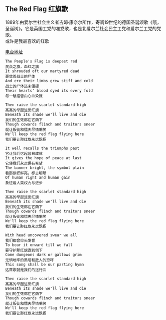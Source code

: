 ## The Red Flag 红旗歌
1889年由爱尔兰社会主义者吉姆·康奈尔所作，寄调19世纪的德国圣诞颂歌《哦，圣诞树》。它是英国工党的准党歌，也是北爱尔兰社会民主工党和爱尔兰工党的党歌。<br>
或许是我最喜欢的红歌

[电台地址](http://music.163.com/dj?id=1369338089&userid=328877362)

    The People's Flag is deepest red
    民众之旗，血红之旗
    It shrouded oft our martyred dead
    裹敛着战士的尸体
    And ere their limbs grew stiff and cold
    战士的尸体还未僵硬
    Their hearts' blood dyed its every fold
    每一皱褶皆由心血染就

    Then raise the scarlet standard high
    高高的举起这面红旗
    Beneath its shade we'll live and die
    我们的生死都在它荫下
    Though cowards flinch and traitors sneer
    就让叛徒和懦夫尽情嘲笑
    We'll keep the red flag flying here
    我们要让那红旗永远飘扬

    It well recalls the triumphs past
    它让我们忆起昔日成就
    It gives the hope of peace at last
    它使我们永远保有希望
    The banner bright, the symbol plain
    看那旗帜鲜亮，标志明晰
    Of human right and human gain
    象征着人类权力与进步

    Then raise the scarlet standard high
    高高的举起这面红旗
    Beneath its shade we'll live and die
    我们的生死都在它荫下
    Though cowards flinch and traitors sneer
    就让叛徒和懦夫尽情嘲笑
    We'll keep the red flag flying here
    我们要让那红旗永远飘扬

    With head uncovered swear we all
    我们都曾仰头发誓
    To bear it onward till we fall
    要守护那红旗直到倒下
    Come dungeons dark or gallows grim
    无惧地牢的黑暗和敌人的恐吓
    This song shall be our parting hymn
    这首歌就是我们的送行曲

    Then raise the scarlet standard high
    高高的举起这面红旗
    Beneath its shade we'll live and die
    我们的生死都在它荫下
    Though cowards flinch and traitors sneer
    就让叛徒和懦夫尽情嘲笑
    We'll keep the red flag flying here
    我们要让那红旗永远飘扬
